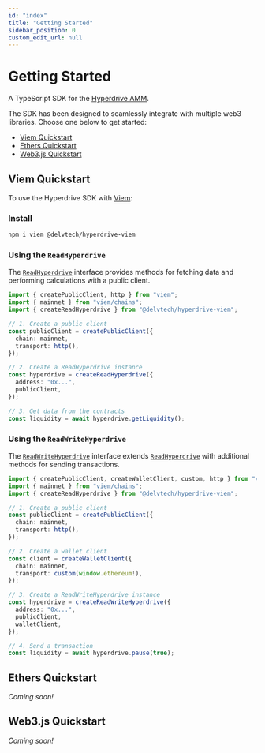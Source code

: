 ```yaml
---
id: "index"
title: "Getting Started"
sidebar_position: 0
custom_edit_url: null
---
```


# Getting Started

A TypeScript SDK for the [Hyperdrive
AMM](https://www.github.com/delvtech/hyperdrive).

The SDK has been designed to seamlessly integrate with multiple web3 libraries.
Choose one below to get started:

- [Viem Quickstart](#viem-quickstart)
- [Ethers Quickstart](#ethers-quickstart)
- [Web3.js Quickstart](#web3js-quickstart)

## Viem Quickstart

To use the Hyperdrive SDK with [Viem](https://viem.sh):

### Install

```sh
npm i viem @delvtech/hyperdrive-viem
```

### Using the `ReadHyperdrive`

The [`ReadHyperdrive`][ReadHyperdrive-reference] interface provides methods for fetching data and performing
calculations with a public client.

```ts
import { createPublicClient, http } from "viem";
import { mainnet } from "viem/chains";
import { createReadHyperdrive } from "@delvtech/hyperdrive-viem";

// 1. Create a public client
const publicClient = createPublicClient({
  chain: mainnet,
  transport: http(),
});

// 2. Create a ReadHyperdrive instance
const hyperdrive = createReadHyperdrive({
  address: "0x...",
  publicClient,
});

// 3. Get data from the contracts
const liquidity = await hyperdrive.getLiquidity();
```

### Using the `ReadWriteHyperdrive`

The [`ReadWriteHyperdrive`][ReadWriteHyperdrive-reference]
interface extends [`ReadHyperdrive`][ReadHyperdrive-reference] with additional methods for sending transactions.

```ts
import { createPublicClient, createWalletClient, custom, http } from "viem";
import { mainnet } from "viem/chains";
import { createReadHyperdrive } from "@delvtech/hyperdrive-viem";

// 1. Create a public client
const publicClient = createPublicClient({
  chain: mainnet,
  transport: http(),
});

// 2. Create a wallet client
const client = createWalletClient({
  chain: mainnet,
  transport: custom(window.ethereum!),
});

// 3. Create a ReadWriteHyperdrive instance
const hyperdrive = createReadWriteHyperdrive({
  address: "0x...",
  publicClient,
  walletClient,
});

// 4. Send a transaction
const liquidity = await hyperdrive.pause(true);
```

## Ethers Quickstart

*Coming soon!*

## Web3.js Quickstart

*Coming soon!*

[ReadHyperdrive-reference]: /docs/sdk/api-reference/classes/ReadHyperdrive "ReadHyperdrive Reference"
[ReadWriteHyperdrive-reference]: /docs/sdk/api-reference/classes/ReadWriteHyperdrive "ReadWriteHyperdrive
    Reference"
